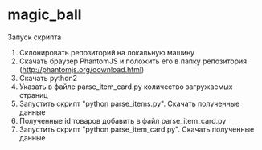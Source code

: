 # magic_ball

Запуск скрипта

1. Склонировать репозиторий на локальную машину
2. Скачать браузер PhantomJS и положить его в папку репозитория (http://phantomjs.org/download.html)
3. Скачать python2
4. Указать в файле parse_item_card.py количество загружаемых страниц
5. Запустить скрипт "python parse_items.py". Скачать полученные данные
6. Полученные id товаров добавить в файл parse_item_card.py
7. Запустить скрипт "python parse_item_card.py". Скачать полученные данные
